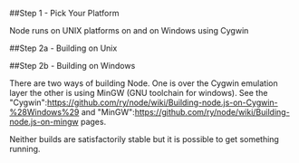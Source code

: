 ##Step 1 - Pick Your Platform

Node runs on UNIX platforms on and on Windows using Cygwin

##Step 2a - Building on Unix

##Step 2b - Building on Windows

There are two ways of building Node. One is over the Cygwin emulation layer the other is using MinGW (GNU toolchain for windows). See the "Cygwin":https://github.com/ry/node/wiki/Building-node.js-on-Cygwin-%28Windows%29 and "MinGW":https://github.com/ry/node/wiki/Building-node.js-on-mingw pages.

Neither builds are satisfactorily stable but it is possible to get something running.